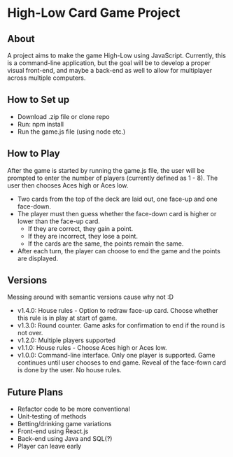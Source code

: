# High-Low Card Game Project

## About
A project aims to make the game High-Low using JavaScript. Currently, this is a command-line application, but the goal will be to develop a proper visual front-end, and maybe a back-end as well to allow for multiplayer across multiple computers.

## How to Set up
- Download .zip file or clone repo
- Run: npm install
- Run the game.js file (using node etc.)

## How to Play
After the game is started by running the game.js file, the user will be prompted to enter the number of players (currently defined as 1 - 8). The user then chooses Aces high or Aces low.
- Two cards from the top of the deck are laid out, one face-up and one face-down. 
- The player must then guess whether the face-down card is higher or lower than the face-up card. 
    - If they are correct, they gain a point. 
    - If they are incorrect, they lose a point. 
    - If the cards are the same, the points remain the same.
- After each turn, the player can choose to end the game and the points are displayed.

## Versions
Messing around with semantic versions cause why not :D
- v1.4.0: House rules - Option to redraw face-up card. Choose whether this rule is in play at start of game.
- v1.3.0: Round counter. Game asks for confirmation to end if the round is not over.
- v1.2.0: Multiple players supported
- v1.1.0: House rules - Choose Aces high or Aces low.
- v1.0.0: Command-line interface. Only one player is supported. Game continues until user chooses to end game. Reveal of the face-fown card is done by the user. No house rules.

## Future Plans
- Refactor code to be more conventional
- Unit-testing of methods 
- Betting/drinking game variations
- Front-end using React.js
- Back-end using Java and SQL(?)
- Player can leave early